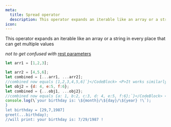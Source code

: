 ```yaml
---
meta:
  title: Spread operator
  description: This operator expands an iterable like an array or a string in every place that can get multiple values
icon:
---
```


This operator expands an iterable like an array or a string in every
place that can get multiple values

_not to get confused with_ [rest parameters](/operator/rest-parameters)

```javascript
let arr1 = [1,2,3];

let arr2 = [4,5,6];
let combined = [...arr1, ...arr2];
//combined now equals [1,2,3,4,5,6]`}</CodeBlock> <P>It works similarly with objects too</P> <CodeBlock>{`let obj1 = {a: 1, b:2, c:3};
let obj2 = {d: 4, e:5, f:6};
let combined = {...obj1, ...obj2};
//combined now equals {a: 1, b:2, c:3, d: 4, e:5, f:6};`}</CodeBlock> <P>You can use it as function arguments</P> <CodeBlock>{`function greet(day, month, year){
console.log(\`your birthday is: \${month}/\${day}/\${year} !\`);
}
let birthday = [29,7,1987]
greet(...birthday);
//will print: your birthday is: 7/29/1987 !
```
